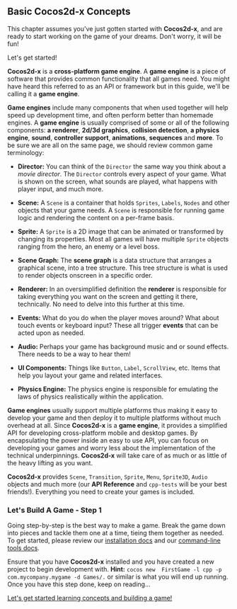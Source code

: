 ## Basic Cocos2d-x Concepts
This chapter assumes you've just gotten started with __Cocos2d-x__, and are ready to start working on the game of your dreams. Don't worry, it will be fun!

Let's get started!

__Cocos2d-x__ is a __cross-platform game engine__. A __game engine__ is a piece of software that provides common functionality that all games need. You might have heard this referred to as an API or framework but in this guide, we'll be calling it a __game engine__.

__Game engines__ include many components that when used together will help speed up development time, and often perform better than homemade engines. A __game engine__ is usually comprised of some or all of the following components: **a renderer**, **2d/3d graphics**, **collision detection**, **a physics engine**, **sound**, **controller support**, **animations**, **sequences** and **more**. To be sure we are all on the same page, we should review common game terminology:

  * __Director:__ You can think of the `Director` the same way you think about a _movie director_. The `Director` controls every aspect of your game. What is shown on the screen, what sounds are played, what happens with player input, and much more.

  * __Scene:__ A `Scene` is a container that holds `Sprites`, `Labels`, `Nodes` and other objects that your game needs. A `Scene` is responsible for running game logic and rendering the content on a per-frame basis.

  * __Sprite:__ A `Sprite` is a 2D image that can be animated or transformed by changing its properties. Most all games will have multiple `Sprite` objects ranging from the hero, an enemy or a level boss.

  * __Scene Graph:__ The __scene graph__ is a data structure that arranges a graphical scene, into a tree structure. This tree structure is what is used to render objects onscreen in a specific order.

  * __Renderer:__ In an oversimplified definition the **renderer** is responsible for taking everything you want on the screen and getting it there, technically. No need to delve into this further at this time.

  * __Events:__ What do you do when the player moves around? What about touch events or keyboard input? These all trigger **events** that can be acted upon as needed.

  * __Audio:__ Perhaps your game has background music and or sound effects. There needs to be a way to hear them!

  * __UI Components:__ Things like `Button`, `Label`, `ScrollView`, etc. Items that help you layout your game and related interfaces.

  * __Physics Engine:__ The physics engine is responsible for emulating the laws of physics realistically within the application.

__Game engines__ usually support multiple platforms thus making it easy to develop your game and then deploy it to multiple platforms without much overhead at all. Since __Cocos2d-x__ is a __game engine__, it provides a simplified API for developing cross-platform mobile and desktop games. By encapsulating the power inside an easy to use API, you can focus on developing your games and worry less about the implementation of the technical underpinnings. __Cocos2d-x__ will take care of as much or as little of the heavy lifting as you want.

__Cocos2d-x__ provides `Scene`, `Transition`, `Sprite`, `Menu`, `Sprite3D`, `Audio` objects and much more (our __API Reference__ and `cpp-tests` will be your best friends!). Everything you need to create your games is included.

### Let's Build A Game - Step 1
Going step-by-step is the best way to make a game. Break the game down into pieces and tackle them one at a time, tieing them together as needed. To get started, please review our [installation docs](../installation) and our [command-line tools docs](../editors_and_tools).

Ensure that you have __Cocos2d-x__ installed and you have created a new project to begin development with. __Hint:__ `cocos new  FirstGame -l cpp -p com.mycompany.mygame -d Games/.` or similar is what you will end up running. Once you have this step done, keep on reading...

[Let's get started learning concepts and building a game!](getting_started.md)